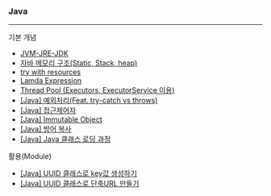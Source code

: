 ### Java

---

기본 개념
* [JVM-JRE-JDK](https://www.notion.so/JVM-JRE-JDK-a10f62fadc2645fc86c35448a101af1e)
* [자바 메모리 구조(Static, Stack, heap)](https://www.notion.so/JAVA-Static-Stack-heap-b964277b8ac14653af68ef623466cbca)
* [try with resources](https://www.notion.so/Java-try-with-resources-e76ff050d0834b4a84e7484be7e38d36)
* [Lamda Expression](https://www.notion.so/Java-Lamda-Expression-d6a746de8b7e46878b727402b7c6ead5)
* [Thread Pool (Executors, ExecutorService 이용)](https://www.notion.so/Java-Thread-Pool-Executors-ExecutorService-c2796443098946dc86da9b4aff6caa79)
* [[Java] 예외처리(Feat. try-catch vs throws)](https://www.notion.so/Java-Feat-try-catch-vs-throws-af0a5d7720dd41f881dcce4fb971c7d7)
* [[Java] 접근제어자](https://www.notion.so/Java-a0cff416974f4f95b17aae01233d07b7)
* [[Java] Immutable Object](https://www.notion.so/Java-Immutable-Object-9ae3e4fec8324c77abaffafcada8f295)
* [[Java] 방어 복사](https://www.notion.so/Java-b6449a4bb6a44070bf96dbdf1f72c1bb)
* [[Java] Java 클래스 로딩 과정](https://www.notion.so/Java-Java-b434010a0682425ab77ce7eebd217a55)


활용(Module)   
* [[Java] UUID 클래스로 key값 생성하기](https://www.notion.so/Java-UUID-key-db59b8894015448d83d433b9bc8c0505)
* [[Java] UUID 클래스로 단축URL 만들기](https://www.notion.so/JAVA-UUID-URL-da5ec209b6694ae6b4559a2fbb5861a7)
